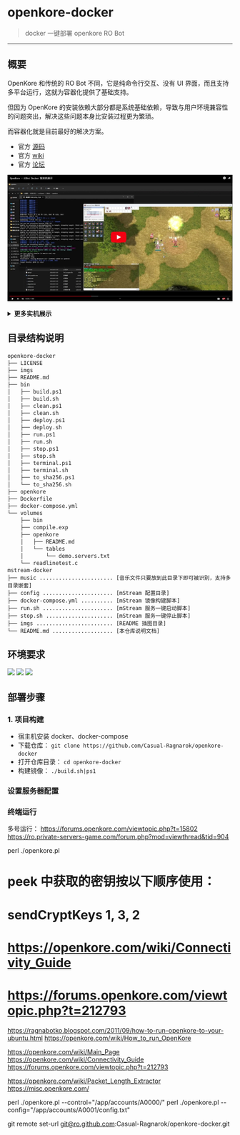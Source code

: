 # openkore-docker

> docker 一键部署 openkore RO Bot

------


## 概要

OpenKore 和传统的 RO Bot 不同，它是纯命令行交互、没有 UI 界面，而且支持多平台运行，这就为容器化提供了基础支持。

但因为 OpenKore 的安装依赖大部分都是系统基础依赖，导致与用户环境兼容性的问题突出，解决这些问题本身比安装过程更为繁琐。

而容器化就是目前最好的解决方案。

- 官方 [源码](https://github.com/OpenKore/openkore)
- 官方 [wiki](https://openkore.com/wiki/Main_Page) 
- 官方 [论坛](https://forums.openkore.com/)

[![Openkore - AIBot 实机演示](./imgs/01.jpg)](https://www.bilibili.com/video/BV14w411Y78k)

<details>
<summary><b>更多实机展示</b></summary>
<br/>

![](./02.gif)

</details>



## 目录结构说明

```
openkore-docker
├── LICENSE
├── imgs
├── README.md
├── bin
│   ├── build.ps1
│   ├── build.sh
│   ├── clean.ps1
│   ├── clean.sh
│   ├── deploy.ps1
│   ├── deploy.sh
│   ├── run.ps1
│   ├── run.sh
│   ├── stop.ps1
│   ├── stop.sh
│   ├── terminal.ps1
│   ├── terminal.sh
│   ├── to_sha256.ps1
│   └── to_sha256.sh
├── openkore
├── Dockerfile
├── docker-compose.yml
└── volumes
    ├── bin
    ├── compile.exp
    ├── openkore
    │   ├── README.md
    │   └── tables
    │       └── demo.servers.txt
    └── readlinetest.c
mstream-docker
├── music ....................... [音乐文件只要放到此目录下即可被识别，支持多目录嵌套]
├── config ...................... [mStream 配置目录]
├── docker-compose.yml .......... [mStream 镜像构建脚本]
├── run.sh ...................... [mStream 服务一键启动脚本]
├── stop.sh ..................... [mStream 服务一键停止脚本]
├── imgs ........................ [README 插图目录]
└── README.md ................... [本仓库说明文档]
```

## 环境要求

![](https://img.shields.io/badge/Platform-Linux%20amd64-brightgreen.svg) ![](https://img.shields.io/badge/Platform-Mac%20amd64-brightgreen.svg) ![](https://img.shields.io/badge/Platform-Windows%20x64-brightgreen.svg)


## 部署步骤

### 1. 项目构建

- 宿主机安装 docker、docker-compose
- 下载仓库： `git clone https://github.com/Casual-Ragnarok/openkore-docker`
- 打开仓库目录： `cd openkore-docker`
- 构建镜像： `./build.sh|ps1`


### 设置服务器配置


### 终端运行




多号运行：
https://forums.openkore.com/viewtopic.php?t=15802
https://ro.private-servers-game.com/forum.php?mod=viewthread&tid=904

perl ./openkore.pl


# peek 中获取的密钥按以下顺序使用：
# sendCryptKeys 1, 3, 2
# https://openkore.com/wiki/Connectivity_Guide
# https://forums.openkore.com/viewtopic.php?t=212793


https://ragnabotko.blogspot.com/2011/09/how-to-run-openkore-to-your-ubuntu.html
https://openkore.com/wiki/How_to_run_OpenKore



https://openkore.com/wiki/Main_Page
https://openkore.com/wiki/Connectivity_Guide
https://forums.openkore.com/viewtopic.php?t=212793



https://openkore.com/wiki/Packet_Length_Extractor
https://misc.openkore.com/


perl ./openkore.pl --control="/app/accounts/A0000/"
perl ./openkore.pl --config="/app/accounts/A0001/config.txt"


git remote set-url git@ro.github.com:Casual-Ragnarok/openkore-docker.git